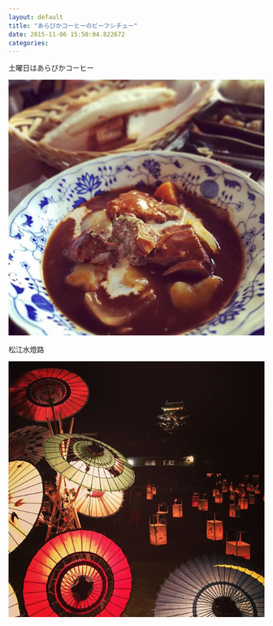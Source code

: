 ```yaml
---
layout: default
title: "あらびかコーヒーのビーフシチュー"
date: 2015-11-06 15:50:04.822672
categories: 
---
```


土曜日はあらびかコーヒー

![ビーフシチュー](/assets/images/201510/12139648_1689113484634542_167046565_n.jpg)

松江水燈路

![水燈路](/assets/images/201510/12145566_460694257435734_12609081_n.jpg)


